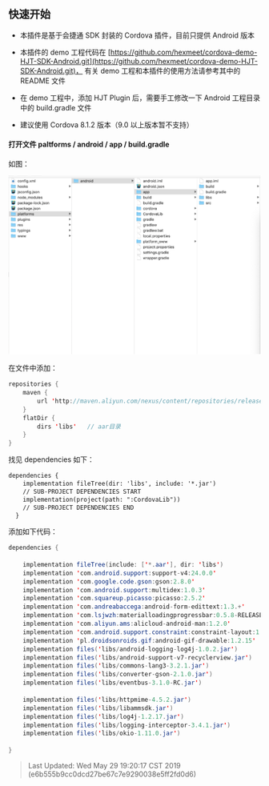 

## 快速开始

- 本插件是基于会捷通 SDK 封装的 Cordova 插件，目前只提供 Android 版本

- 本插件的 demo 工程代码在 [https://github.com/hexmeet/cordova-demo-HJT-SDK-Android.git](https://github.com/hexmeet/cordova-demo-HJT-SDK-Android.git)， 有关 demo 工程和本插件的使用方法请参考其中的 README 文件

- 在 demo 工程中，添加 HJT Plugin 后，需要手工修改一下 Android 工程目录中的 build.gradle 文件

- 建议使用 Cordova 8.1.2 版本（9.0 以上版本暂不支持）


#### 打开文件 paltforms / android / app / build.gradle

如图：

![buildGradle](./img/moduleGradle.png)



在文件中添加：

```java
repositories {
    maven {
        url 'http://maven.aliyun.com/nexus/content/repositories/releases/'
    }
    flatDir {
        dirs 'libs'   // aar目录
    }
}
```

找见 dependencies  如下：

```
dependencies {
    implementation fileTree(dir: 'libs', include: '*.jar')
    // SUB-PROJECT DEPENDENCIES START
    implementation(project(path: ":CordovaLib"))
    // SUB-PROJECT DEPENDENCIES END
  }
```

添加如下代码：

```java
dependencies {
    
	implementation fileTree(include: ['*.aar'], dir: 'libs')
    implementation 'com.android.support:support-v4:24.0.0'
    implementation 'com.google.code.gson:gson:2.8.0'
    implementation 'com.android.support:multidex:1.0.3'
    implementation 'com.squareup.picasso:picasso:2.5.2'
    implementation 'com.andreabaccega:android-form-edittext:1.3.+'
    implementation 'com.lsjwzh:materialloadingprogressbar:0.5.8-RELEASE'
    implementation 'com.aliyun.ams:alicloud-android-man:1.2.0'
    implementation 'com.android.support.constraint:constraint-layout:1.1.3'
    implementation 'pl.droidsonroids.gif:android-gif-drawable:1.2.15'
    implementation files('libs/android-logging-log4j-1.0.2.jar')
    implementation files('libs/android-support-v7-recyclerview.jar')
    implementation files('libs/commons-lang3-3.2.1.jar')
    implementation files('libs/converter-gson-2.1.0.jar')
    implementation files('libs/eventbus-3.1.0-RC.jar')

    implementation files('libs/httpmime-4.5.2.jar')
    implementation files('libs/libammsdk.jar')
    implementation files('libs/log4j-1.2.17.jar')
    implementation files('libs/logging-interceptor-3.4.1.jar')
    implementation files('libs/okio-1.11.0.jar')
        
}
```

> Last Updated: Wed May 29 19:20:17 CST 2019 (e6b555b9cc0dcd27be67c7e9290038e5ff2fd0d6)
